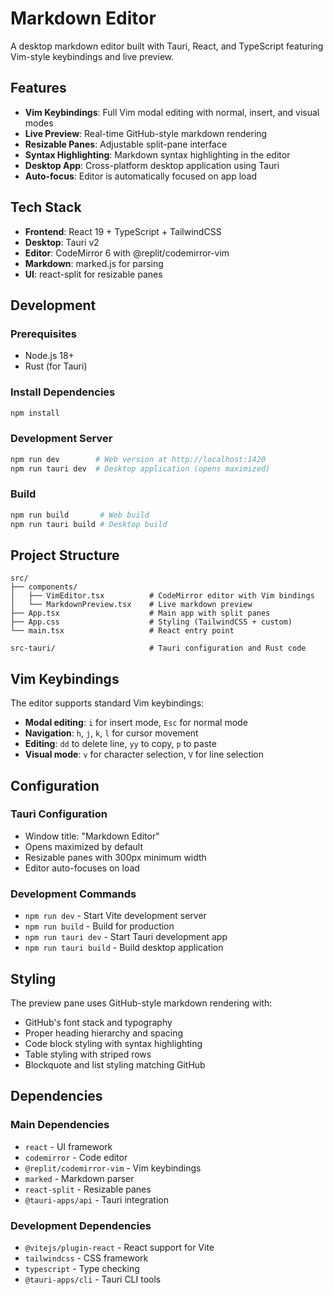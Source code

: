 # Markdown Editor

A desktop markdown editor built with Tauri, React, and TypeScript featuring Vim-style keybindings and live preview.

## Features

- **Vim Keybindings**: Full Vim modal editing with normal, insert, and visual modes
- **Live Preview**: Real-time GitHub-style markdown rendering
- **Resizable Panes**: Adjustable split-pane interface
- **Syntax Highlighting**: Markdown syntax highlighting in the editor
- **Desktop App**: Cross-platform desktop application using Tauri
- **Auto-focus**: Editor is automatically focused on app load

## Tech Stack

- **Frontend**: React 19 + TypeScript + TailwindCSS
- **Desktop**: Tauri v2
- **Editor**: CodeMirror 6 with @replit/codemirror-vim
- **Markdown**: marked.js for parsing
- **UI**: react-split for resizable panes

## Development

### Prerequisites

- Node.js 18+
- Rust (for Tauri)

### Install Dependencies

```bash
npm install
```

### Development Server

```bash
npm run dev        # Web version at http://localhost:1420
npm run tauri dev  # Desktop application (opens maximized)
```

### Build

```bash
npm run build       # Web build
npm run tauri build # Desktop build
```

## Project Structure

```
src/
├── components/
│   ├── VimEditor.tsx          # CodeMirror editor with Vim bindings
│   └── MarkdownPreview.tsx    # Live markdown preview
├── App.tsx                    # Main app with split panes
├── App.css                    # Styling (TailwindCSS + custom)
└── main.tsx                   # React entry point

src-tauri/                     # Tauri configuration and Rust code
```

## Vim Keybindings

The editor supports standard Vim keybindings:

- **Modal editing**: `i` for insert mode, `Esc` for normal mode
- **Navigation**: `h`, `j`, `k`, `l` for cursor movement
- **Editing**: `dd` to delete line, `yy` to copy, `p` to paste
- **Visual mode**: `v` for character selection, `V` for line selection

## Configuration

### Tauri Configuration

- Window title: "Markdown Editor"
- Opens maximized by default
- Resizable panes with 300px minimum width
- Editor auto-focuses on load

### Development Commands

- `npm run dev` - Start Vite development server
- `npm run build` - Build for production
- `npm run tauri dev` - Start Tauri development app
- `npm run tauri build` - Build desktop application

## Styling

The preview pane uses GitHub-style markdown rendering with:

- GitHub's font stack and typography
- Proper heading hierarchy and spacing
- Code block styling with syntax highlighting
- Table styling with striped rows
- Blockquote and list styling matching GitHub

## Dependencies

### Main Dependencies

- `react` - UI framework
- `codemirror` - Code editor
- `@replit/codemirror-vim` - Vim keybindings
- `marked` - Markdown parser
- `react-split` - Resizable panes
- `@tauri-apps/api` - Tauri integration

### Development Dependencies

- `@vitejs/plugin-react` - React support for Vite
- `tailwindcss` - CSS framework
- `typescript` - Type checking
- `@tauri-apps/cli` - Tauri CLI tools